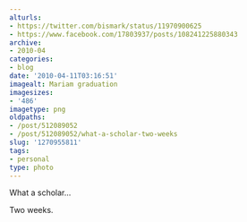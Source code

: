 ```yaml
---
alturls:
- https://twitter.com/bismark/status/11970900625
- https://www.facebook.com/17803937/posts/108241225880343
archive:
- 2010-04
categories:
- blog
date: '2010-04-11T03:16:51'
imagealt: Mariam graduation
imagesizes:
- '486'
imagetype: png
oldpaths:
- /post/512089052
- /post/512089052/what-a-scholar-two-weeks
slug: '1270955811'
tags:
- personal
type: photo
---
```


What a scholar...

Two weeks.

